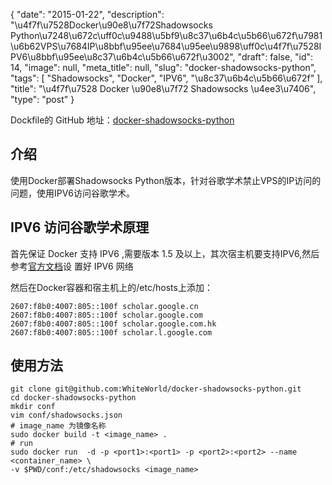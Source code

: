 {
    "date": "2015-01-22",
    "description": "\u4f7f\u7528Docker\u90e8\u7f72Shadowsocks Python\u7248\u672c\uff0c\u9488\u5bf9\u8c37\u6b4c\u5b66\u672f\u7981\u6b62VPS\u7684IP\u8bbf\u95ee\u7684\u95ee\u9898\uff0c\u4f7f\u7528IPV6\u8bbf\u95ee\u8c37\u6b4c\u5b66\u672f\u3002",
    "draft": false,
    "id": 14,
    "image": null,
    "meta_title": null,
    "slug": "docker-shadowsocks-python",
    "tags": [
        "Shadowsocks",
        "Docker",
        "IPV6",
        "\u8c37\u6b4c\u5b66\u672f"
    ],
    "title": "\u4f7f\u7528 Docker \u90e8\u7f72 Shadowsocks \u4ee3\u7406",
    "type": "post"
}


Dockfile的 GitHub 地址：[docker-shadowsocks-python](https://github.com/WhiteWorld/docker-shadowsocks-python)

## 介绍

使用Docker部署Shadowsocks Python版本，针对谷歌学术禁止VPS的IP访问的问题，使用IPV6访问谷歌学术。

## IPV6 访问谷歌学术原理

首先保证 Docker 支持 IPV6 ,需要版本 1.5 及以上，其次宿主机要支持IPV6,然后参考[官方文档](https://docs.docker.com/articles/networking/)设 置好 IPV6 网络

然后在Docker容器和宿主机上的/etc/hosts上添加：

    2607:f8b0:4007:805::100f scholar.google.cn
    2607:f8b0:4007:805::100f scholar.google.com
    2607:f8b0:4007:805::100f scholar.google.com.hk
    2607:f8b0:4007:805::100f scholar.l.google.com


## 使用方法

    git clone git@github.com:WhiteWorld/docker-shadowsocks-python.git
    cd docker-shadowsocks-python
    mkdir conf
    vim conf/shadowsocks.json
    # image_name 为镜像名称
    sudo docker build -t <image_name> .
    # run
    sudo docker run  -d -p <port1>:<port1> -p <port2>:<port2> --name <container_name> \
    -v $PWD/conf:/etc/shadowsocks <image_name>


